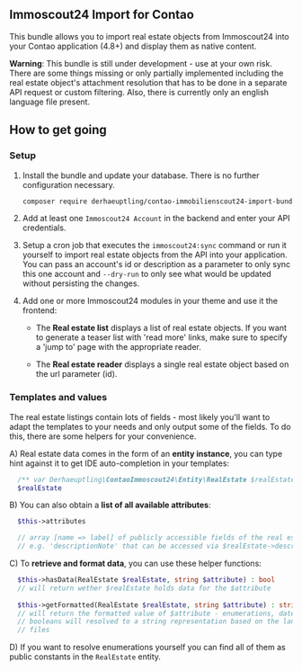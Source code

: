 ## Immoscout24 Import for Contao

This bundle allows you to import real estate objects from Immoscout24 into your
Contao application (4.8+) and display them as native content.

**Warning**: This bundle is still under development - use at your own risk. There
             are some things missing or only partially implemented including the
             real estate object's attachment resolution that has to be done in a
             separate API request or custom filtering. Also, there is currently
             only an english language file present.

## How to get going

### Setup
 1. Install the bundle and update your database. There is no further
    configuration necessary.    
    ```bash
    composer require derhaeuptling/contao-immobilienscout24-import-bundle
    ```
 
 2. Add at least one `Immoscout24 Account` in the backend and enter your API
    credentials.
    
 3. Setup a cron job that executes the `immoscout24:sync` command or run it
    yourself to import real estate objects from the API into your application.
    You can pass an account's id or description as a parameter to only sync
    this one account and `--dry-run` to only see what would be updated without
    persisting the changes.   
 
 4. Add one or more Immoscout24 modules in your theme and use it the frontend:
    - The **Real estate list** displays a list of real estate objects. If you
      want to generate a teaser list with 'read more' links, make sure to
      specify a 'jump to' page with the appropriate reader. 
            
    - The **Real estate reader** displays a single real estate object based on
      the url parameter (id).
      

### Templates and values
The real estate listings contain lots of fields - most likely you'll want to
adapt the templates to your needs and only output some of the fields. To do
this, there are some helpers for your convenience.

A) Real estate data comes in the form of an **entity instance**, you can type hint
against it to get IDE auto-completion in your templates: 
```php
  /** var Derhaeuptling\ContaoImmoscout24\Entity\RealEstate $realEstate */
  $realEstate
```  

B) You can also obtain a **list of all available attributes**:
```php
  $this->attributes

  // array [name => label] of publicly accessible fields of the real estate objects 
  // e.g. 'descriptionNote' that can be accessed via $realEstate->descriptionNote
```
    
C) To **retrieve and format data**, you can use these helper functions:    
```php
  $this->hasData(RealEstate $realEstate, string $attribute) : bool
  // will return wether $realEstate holds data for the $attribute 
         
  $this->getFormatted(RealEstate $realEstate, string $attribute) : string
  // will return the formatted value of $attribute - enumerations, dates and
  // booleans will resolved to a string representation based on the language
  // files
```

D) If you want to resolve enumerations yourself you can find all of them as
public constants in the `RealEstate` entity.
